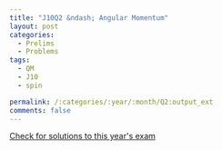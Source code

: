 ```yaml
---
title: "J10Q2 &ndash; Angular Momentum"
layout: post
categories:
  - Prelims
  - Problems
tags:
  - QM
  - J10
  - spin

permalink: /:categories/:year/:month/Q2:output_ext
comments: false
---
```

<object data="2010J2Q.pdf" type="application/pdf" width="100%" height="500"></object>
<div class="message"><a href='https://princetonprelim.com/prelim/24/'>Check for solutions to this year's exam</a></div>